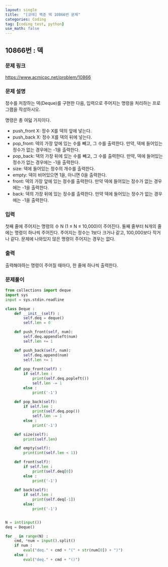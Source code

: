 ```yaml
---
layout: single
title:  "[코테] 백준 덱 10866번 문제"
categories: Coding
tag: [coding test, python]
use_math: false
---
```


## 10866번 : 덱
### 문제 링크
<https://www.acmicpc.net/problem/10866>

### 문제 설명
정수를 저장하는 덱(Deque)를 구현한 다음, 입력으로 주어지는 명령을 처리하는 프로그램을 작성하시오.

명령은 총 여덟 가지이다.

- push_front X: 정수 X를 덱의 앞에 넣는다.
- push_back X: 정수 X를 덱의 뒤에 넣는다.
- pop_front: 덱의 가장 앞에 있는 수를 빼고, 그 수를 출력한다. 만약, 덱에 들어있는 정수가 없는 경우에는 -1을 출력한다.
- pop_back: 덱의 가장 뒤에 있는 수를 빼고, 그 수를 출력한다. 만약, 덱에 들어있는 정수가 없는 경우에는 -1을 출력한다.
- size: 덱에 들어있는 정수의 개수를 출력한다.
- empty: 덱이 비어있으면 1을, 아니면 0을 출력한다.
- front: 덱의 가장 앞에 있는 정수를 출력한다. 만약 덱에 들어있는 정수가 없는 경우에는 -1을 출력한다.
- back: 덱의 가장 뒤에 있는 정수를 출력한다. 만약 덱에 들어있는 정수가 없는 경우에는 -1을 출력한다.

### 입력
첫째 줄에 주어지는 명령의 수 N (1 ≤ N ≤ 10,000)이 주어진다. 둘째 줄부터 N개의 줄에는 명령이 하나씩 주어진다. 주어지는 정수는 1보다 크거나 같고, 100,000보다 작거나 같다. 문제에 나와있지 않은 명령이 주어지는 경우는 없다.

### 출력
출력해야하는 명령이 주어질 때마다, 한 줄에 하나씩 출력한다.

### 문제풀이


```python
from collections import deque
import sys
input = sys.stdin.readline

class Deque :
    def __init__(self) :
        self.deq = deque()
        self.len = 0

    def push_front(self, num):
        self.deq.appendleft(num)
        self.len += 1

    def push_back(self, num):
        self.deq.append(num)
        self.len += 1
        
    def pop_front(self) :
        if self.len : 
            print(self.deq.popleft())
            self.len -= 1
        else :
            print('-1')
            
    def pop_back(self):
        if self.len :
            print(self.deq.pop())
            self.len -= 1
        else :
            print('-1')

    def size(self):
        print(self.len)

    def empty(self):
        print(int(self.len < 1))

    def front(self):
        if self.len :
            print(self.deq[0])
        else :
            print('-1')
        
    def back(self):
        if self.len :
            print(self.deq[-1])
        else:
            print('-1')


N = int(input())
deq = Deque()

for _ in range(N) :
    cmd, *num = input().split()
    if num : 
        eval("deq." + cmd + "(" + str(num[0]) + ")")
    else :
        eval("deq." + cmd + "()")
```
